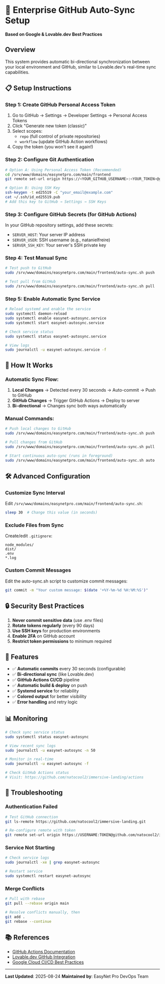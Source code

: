 # 🚀 Enterprise GitHub Auto-Sync Setup
**Based on Google & Lovable.dev Best Practices**

## Overview
This system provides automatic bi-directional synchronization between your local environment and GitHub, similar to Lovable.dev's real-time sync capabilities.

## 📋 Setup Instructions

### Step 1: Create GitHub Personal Access Token

1. Go to GitHub → Settings → Developer Settings → Personal Access Tokens
2. Click "Generate new token (classic)"
3. Select scopes:
   - `repo` (full control of private repositories)
   - `workflow` (update GitHub Action workflows)
4. Copy the token (you won't see it again!)

### Step 2: Configure Git Authentication

```bash
# Option A: Using Personal Access Token (Recommended)
cd /srv/www/domains/easynetpro.com/main/frontend
git remote set-url origin https://<YOUR_GITHUB_USERNAME>:<YOUR_TOKEN>@github.com/natocool2/immersive-landing.git

# Option B: Using SSH Key
ssh-keygen -t ed25519 -C "your_email@example.com"
cat ~/.ssh/id_ed25519.pub
# Add this key to GitHub → Settings → SSH Keys
```

### Step 3: Configure GitHub Secrets (for GitHub Actions)

In your GitHub repository settings, add these secrets:
- `SERVER_HOST`: Your server IP address
- `SERVER_USER`: SSH username (e.g., natanielfreire)
- `SERVER_SSH_KEY`: Your server's SSH private key

### Step 4: Test Manual Sync

```bash
# Test push to GitHub
sudo /srv/www/domains/easynetpro.com/main/frontend/auto-sync.sh push

# Test pull from GitHub
sudo /srv/www/domains/easynetpro.com/main/frontend/auto-sync.sh pull
```

### Step 5: Enable Automatic Sync Service

```bash
# Reload systemd and enable the service
sudo systemctl daemon-reload
sudo systemctl enable easynet-autosync.service
sudo systemctl start easynet-autosync.service

# Check service status
sudo systemctl status easynet-autosync.service

# View logs
sudo journalctl -u easynet-autosync.service -f
```

## 🔄 How It Works

### Automatic Sync Flow:
1. **Local Changes** → Detected every 30 seconds → Auto-commit → Push to GitHub
2. **GitHub Changes** → Trigger GitHub Actions → Deploy to server
3. **Bi-directional** → Changes sync both ways automatically

### Manual Commands:

```bash
# Push local changes to GitHub
sudo /srv/www/domains/easynetpro.com/main/frontend/auto-sync.sh push

# Pull changes from GitHub
sudo /srv/www/domains/easynetpro.com/main/frontend/auto-sync.sh pull

# Start continuous auto-sync (runs in foreground)
sudo /srv/www/domains/easynetpro.com/main/frontend/auto-sync.sh auto
```

## 🛠️ Advanced Configuration

### Customize Sync Interval
Edit `/srv/www/domains/easynetpro.com/main/frontend/auto-sync.sh`:
```bash
sleep 30  # Change this value (in seconds)
```

### Exclude Files from Sync
Create/edit `.gitignore`:
```
node_modules/
dist/
.env
*.log
```

### Custom Commit Messages
Edit the auto-sync.sh script to customize commit messages:
```bash
git commit -m "Your custom message: $(date '+%Y-%m-%d %H:%M:%S')"
```

## 🔒 Security Best Practices

1. **Never commit sensitive data** (use .env files)
2. **Rotate tokens regularly** (every 90 days)
3. **Use SSH keys** for production environments
4. **Enable 2FA** on GitHub account
5. **Restrict token permissions** to minimum required

## 🎯 Features

- ✅ **Automatic commits** every 30 seconds (configurable)
- ✅ **Bi-directional sync** (like Lovable.dev)
- ✅ **GitHub Actions CI/CD** pipeline
- ✅ **Automatic build & deploy** on push
- ✅ **Systemd service** for reliability
- ✅ **Colored output** for better visibility
- ✅ **Error handling** and retry logic

## 📊 Monitoring

```bash
# Check sync service status
sudo systemctl status easynet-autosync

# View recent sync logs
sudo journalctl -u easynet-autosync -n 50

# Monitor in real-time
sudo journalctl -u easynet-autosync -f

# Check GitHub Actions status
# Visit: https://github.com/natocool2/immersive-landing/actions
```

## 🚨 Troubleshooting

### Authentication Failed
```bash
# Test GitHub connection
git ls-remote https://github.com/natocool2/immersive-landing.git

# Re-configure remote with token
git remote set-url origin https://USERNAME:TOKEN@github.com/natocool2/immersive-landing.git
```

### Service Not Starting
```bash
# Check service logs
sudo journalctl -xe | grep easynet-autosync

# Restart service
sudo systemctl restart easynet-autosync
```

### Merge Conflicts
```bash
# Pull with rebase
git pull --rebase origin main

# Resolve conflicts manually, then
git add .
git rebase --continue
```

## 📚 References

- [GitHub Actions Documentation](https://docs.github.com/en/actions)
- [Lovable.dev GitHub Integration](https://docs.lovable.dev/integrations/git-integration)
- [Google Cloud CI/CD Best Practices](https://cloud.google.com/architecture/devops/devops-tech-continuous-integration)

---

**Last Updated**: 2025-08-24
**Maintained by**: EasyNet Pro DevOps Team
